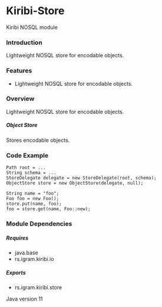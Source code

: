 # Kiribi-Store
Kiribi NOSQL module

### Introduction
Lightweight NOSQL store for encodable objects.

### Features
* Lightweight NOSQL store for encodable objects.

### Overview
Lightweight NOSQL store for encodable objects.

##### Object Store
Stores encodable objects.

### Code Example

	Path root = ...
	String schema = ...
	StoreDelegate delegate = new StoreDelegate(root, schema);
	ObjectStore store = new ObjectStore(delegate, null);
	
	String name = "foo";   	   
	Foo foo = new Foo();
	store.put(name, foo);
	foo = store.get(name, Foo::new);

### Module Dependencies
##### Requires
* java.base
* rs.igram.kiribi.io

##### Exports
* rs.igram.kiribi.store

Java version 11

